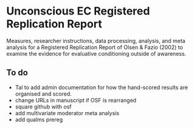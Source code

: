 # Unconscious EC Registered Replication Report

Measures, researcher instructions, data processing, analysis, and meta analysis for a Registered Replication Report of Olsen & Fazio (2002) to examine the evidence for evaluative conditioning outside of awareness. 

## To do

- Tal to add admin documentation for how the hand-scored results are organised and scored.
- change URLs in manuscript if OSF is rearranged
- square github with osf
- add multivariate moderator meta analysis
- add qualms prereg

